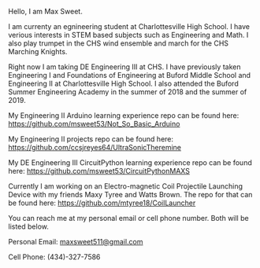 
Hello, I am Max Sweet.

I am currenty an egnineering student at Charlottesville High School. I have verious interests in STEM based subjects such as Engineering and Math.
I also play trumpet in the CHS wind ensemble and march for the CHS Marching Knights.

Right now I am taking DE Engineering III at CHS. I have previously taken Engineering I and Foundations of Engineering at Buford Middle School and Engineering II at Charlottesville High School. I also attended the Buford Summer Engineering Academy in the summer of 2018 and the summer of 2019.

My Engineering II Arduino learning experience repo can be found here: https://github.com/msweet53/Not_So_Basic_Arduino

My Engineering II projects repo can be found here: https://github.com/ccsjreyes64/UltraSonicTheremine

My DE Engineering III CircuitPython learning experience repo can be found here: https://github.com/msweet53/CircuitPythonMAXS

Currently I am working on an Electro-magnetic Coil Projectile Launching Device with my friends Maxy Tyree and Watts Brown. The repo for that can be found here: https://github.com/mtyree18/CoilLauncher

You can reach me at my personal email or cell phone number. Both will be listed below.

Personal Email: maxsweet511@gmail.com

Cell Phone: (434)-327-7586
